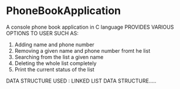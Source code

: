 # PhoneBookApplication
A console phone book application in C language
PROVIDES VARIOUS OPTIONS TO USER SUCH AS:
1) Adding name and phone number
2) Removing a given name and phone number fromt he list
3) Searching from the list a given name
4) Deleting the whole list completely
5) Print the current status of the list

DATA STRUCTURE USED : LINKED LIST DATA STRUCTURE.....
